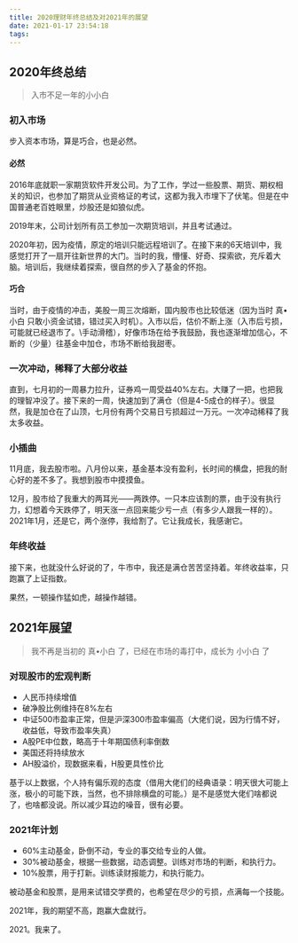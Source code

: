 ```yaml
---
title: 2020理财年终总结及对2021年的展望
date: 2021-01-17 23:54:18
tags:
---
```


## 2020年终总结

> 入市不足一年的小小白

### 初入市场

步入资本市场，算是巧合，也是必然。

#### 必然 

2016年底就职一家期货软件开发公司。为了工作，学过一些股票、期货、期权相关的知识，也参加了期货从业资格证的考试，这都为我入市埋下了伏笔。但是在中国普通老百姓眼里，炒股还是如狼似虎。

2019年末，公司计划所有员工参加一次期货培训，并且考试通过。

2020年初，因为疫情，原定的培训只能远程培训了。在接下来的6天培训中，我感觉打开了一扇开往新世界的大门。当时的我，懵懂、好奇、探索欲，充斥着大脑。培训后，我继续着探索，很自然的步入了基金的怀抱。

#### 巧合

当时，由于疫情的冲击，美股一周三次熔断，国内股市也比较低迷（因为当时 真•小白 只敢小资金试错，错过买入时机）。入市以后，估价不断上涨（入市后亏损，可能就已经退市了。\手动滑稽），好像市场在给予我鼓励，我也逐渐增加信心，不断的（少量）往基金中加仓，市场不断给我甜枣。

### 一次冲动，稀释了大部分收益

直到，七月初的一周暴力拉升，证券鸡一周受益40%左右。大赚了一把，也把我的理智冲没了。接下来的一周，快速加到了满仓（但是4-5成仓的样子）。很显然，我是加仓在了山顶，七月份有两个交易日亏损超过一万元。一次冲动稀释了我太多收益。

### 小插曲

11月底，我去股市啦。八月份以来，基金基本没有盈利，长时间的横盘，把我的耐心好的差不多了。我想到股市中摸摸鱼。

12月，股市给了我重大的两耳光——两跌停。一只本应该割的票，由于没有执行力，幻想着今天跌停了，明天涨一点回来能少亏一点（有多少人跟我一样的）。2021年1月，还是它，两个涨停，我给割了。它让我成长，我感谢它。

### 年终收益

接下来，也就没什么好说的了，牛市中，我还是满仓苦苦坚持着。年终收益率，只跑赢了上证指数。

果然，一顿操作猛如虎，越操作越错。

## 2021年展望

> 我不再是当初的 真•小白 了，已经在市场的毒打中，成长为 小小白 了

### 对现股市的宏观判断

- 人民币持续增值
- 破净股比例维持在8%左右
- 中证500市盈率正常，但是沪深300市盈率偏高（大佬们说，因为行情不好，收益低，导致市盈率失真）
- A股PE中位数，略高于十年期国债利率倒数
- 美国还将持续放水
- AH股溢价，现数据来看，H股更具性价比

基于以上数据，个人持有偏乐观的态度（借用大佬们的经典语录：明天很大可能上涨，极小的可能下跌，当然，也不排除横盘的可能。）是不是感觉大佬们啥都说了，也啥都没说。所以减少耳边的噪音，很有必要。

### 2021年计划

- 60%主动基金，卧倒不动，专业的事交给专业的人做。
- 30%被动基金，根据一些数据，动态调整。训练对市场的判断，和执行力。
- 10%股票，用于打新。训练读财报能力，和执行能力。

被动基金和股票，是用来试错交学费的，也希望在尽少的亏损，点满每一个技能。

2021年，我的期望不高，跑赢大盘就行。

2021。我来了。